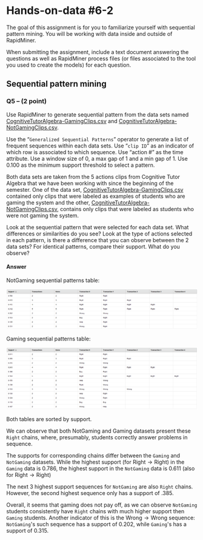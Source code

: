 # Hands-on-data #6-2

The goal of this assignment is for you to familiarize yourself with sequential pattern mining. You will be working with data inside and outside of RapidMiner.

When submitting the assignment, include a text document answering the questions as well as RapidMiner process files (or files associated to the tool you used to create the models) for each question.

## Sequential pattern mining

### Q5 – (2 point)

Use RapidMiner to generate sequential pattern from the data sets named [CognitiveTutorAlgebra-GamingClips.csv](./data/CognitiveTutorAlgebraSequences-GamingClips.csv) and [CognitiveTutorAlgebra-NotGamingClips.csv](./data/CognitiveTutorAlgebraSequences-NotGamingClips.csv).

Use the “`Generalized Sequential Patterns`” operator to generate a list of frequent sequences within each data sets. Use “`clip ID`” as an indicator of which row is associated to which sequence. Use “action #” as the time attribute. Use a window size of 0, a max gap of 1 and a min gap of 1. Use 0.100 as the minimum support threshold to select a pattern.

Both data sets are taken from the 5 actions clips from Cognitive Tutor Algebra that we have been working with since the beginning of the semester. One of the data set, [CognitiveTutorAlgebra-GamingClips.csv](./data/CognitiveTutorAlgebraSequences-GamingClips.csv) contained only clips that were labeled as examples of students who are gaming the system and the other, [CognitiveTutorAlgebra-NotGamingClips.csv](./data/CognitiveTutorAlgebraSequences-NotGamingClips.csv), contains only clips that were labeled as students who were not gaming the system.

Look at the sequential pattern that were selected for each data set. What differences or similarities do you see? Look at the type of actions selected in each pattern, is there a difference that you can observe between the 2 data sets? For identical patterns, compare their support. What do you observe?

#### Answer

NotGaming sequential patterns table:

![NotGaming table](notGaming.png)

Gaming sequential patterns table:

![Gaming](gaming.png)

Both tables are sorted by support.

We can observe that both NotGaming and Gaming datasets present these `Right` chains, where, presumably, students correctly answer problems in sequence.

The supports for corresponding chains differ between the `Gaming` and `NotGaming` datasets. While the highest support (for $\text{Right} \rightarrow \text{Right}$) in the `Gaming` data is $0.786$, the highest support in the `NotGaming` data is $0.611$ (also for $\text{Right} \rightarrow \text{Right}$)

The next 3 highest support sequences for `NotGaming` are also `Right` chains. However, the second highest sequence only has a support of $.385$.

Overall, it seems that gaming does not pay off, as we can observe `NotGaming` students consistently have `Right` chains with much higher support then `Gaming` students. Another indicator of this is the $\text{Wrong} \rightarrow \text{Wrong}$ sequence: `NotGaming`'s such sequence has a support of $0.202$, while `Gaming`'s has a support of $0.315$.
